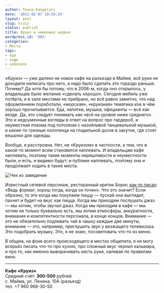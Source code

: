 ```yaml
---
author: Teona Kangelari
date: '2011-02-07 19:59:24'
layout: post
slug: kruiz
status: publish
title: Круиз и немножко нервно
wordpress_id: '665'
categories:
- Места
tags:
- еда
- кафе
- наболело
---
```


«Круиз» — уже далеко не новое кафе на разъезде в Майме, всё руки не доходили
написать про него, а надо было сделать это гораздо раньше. Почему? Да хотя бы
потому, что в 2006-м, когда оно открылось, у владельцев было желание «сделать
хорошо». Сегодня мебель уже потёрта, и в зале местами не прибрано, но всё
равно заметно, что над оформлением поработали, «морская», «круизная» тематика
кое в чём хорошо прочитывается. Еда, напитки, музыка, официанты — всё как
везде. Да, это следует понимать как «всё на уровне ниже среднего». Это и
недоуменные взгляды в ответ на вопрос про гардероб, и неуместная плазма под
потолком с назойливой танцевальной музыкой, и какие-то грязные полотенца на
гладильной доске в закутке, где стоят вешалки для одежды.

Вообще, я расстроена. Нет, не «Круизом» в частности, а тем, что в какой-то
момент всем становится наплевать. И владельцам кафе наплевать, поэтому такие
моменты неряшливости и неуместности были, и есть, и видимо будут; и публике
наплевать, поэтому она и продолжает ходить в такие места.

![Чек из заведения](https://lh4.googleusercontent.com/-CLbHiHvgFvA/TrAT-_X0Y-I/AAAAAAAAAXg/-s7GT-f6A9Y/s512/kruiz.jpg)

Известный сетевой персонаж, ресторанный критик Борис [как-то писал][1]: «Ведь
формат, хорош тогда, когда он точен». Что это значит? Если образно, то это
когда мы покупаем пиццу — пускай она выглядит, пахнет и будет на вкус как
пицца. Когда мы приходим послушать джаз — мы хотим, чтобы звучал джаз. Когда
мы приходим в кафе — мы хотим не только буквально есть, мы хотим атмосферы,
аккуратности, внимания и компетентности персонала, в конце концов. Внимание —
это не обязательно подливать чай в чашку каждые две минуты, внимание — это,
например, приглушить звук у визжащего телевизора. Это подобрать музыку. Это, я
не знаю, посоветовать что-то из меню.

В общем, на фоне всего происходящего в местах общепита, я не могу всерьёз
писать что-то про кухню, про сложный вкус чернил кальмара, и про то, как
именно выворачивать кисть руки, наливая по правилам вино.

* * *

**Кафе «Круиз»**<br />
Средний счёт: **300-500** рублей<br />
с. Майма, ул. Ленина, 10А (разъезд)<br />
тел. +7 960 968-30-50  

   [1]: http://spb.allcafe.ru/news/boris/brunza
   [2]: http://www.flickr.com/photos/rsamaniego/3900736675/

